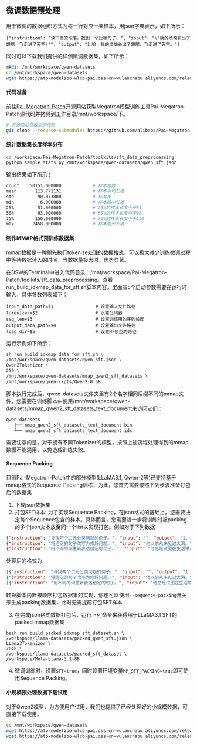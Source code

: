 ## 微调数据预处理

用于微调的数据组织方式为每一行对应一条样本，用json字典表示，如下所示：
```shell
{"instruction": "读下面的段落，找出一个比喻句子。", "input": "\"我的烦恼长出了翅膀，飞走进了天空\"", "output": "比喻：我的烦恼长出了翅膀，飞走进了天空。"}
```
同时可以下载我们提供的样例微调数据集，如下所示：
```bash
mkdir /mnt/workspace/qwen-datasets
cd /mnt/workspace/qwen-datasets
wget https://atp-modelzoo-wlcb-pai.oss-cn-wulanchabu.aliyuncs.com/release/models/pai-megatron-patch/qwen-datasets/qwen_sft.json
```

#### 代码准备
前往[Pai-Megatron-Patch](https://github.com/alibaba/Pai-Megatron-Patch)开源网站获取Megatron模型训练工具Pai-Megatron-Patch源代码并拷贝到工作目录/mnt/workspace/下。
```bash
# 开源网站获取训练代码
git clone --recurse-submodules https://github.com/alibaba/Pai-Megatron-Patch.git
```

#### 统计数据集长度样本分布

```bash
cd /workspace/Pai-Megatron-Patch/toolkits/sft_data_preprocessing
python sample_stats.py /mnt/workspace/qwen-datasets/qwen_sft.json
```
输出结果如下所示：
```bash
count    50151.000000            # 样本总数
mean       113.771131            # 样本平均长度
std         90.073800            # 标准差
min          6.000000            # 样本最小长度
25%         51.000000            # 25%的样本长度小于51
50%         93.000000            # 50%的样本长度小于93
75%        150.000000            # 75%的样本长度小于150
max       2458.000000            # 样本最大长度
```

#### 制作MMAP格式预训练数据集
mmap数据是一种预先执行tokenize处理的数据格式，可以极大减少训练微调过程中等待数据读入的时间，当数据量极大时，优势显著。

在DSW的Terminal中进入代码目录：/mnt/workspace/Pai-Megatron-Patch/toolkits/sft_data_preprocessing。查看run_build_idxmap_data_for_sft.sh脚本内容。里面有5个启动参数需要在运行时输入，具体参数列表如下：
```
input_data_path=$1                # 设置输入文件路径
tokenizer=$2                      # 设置分词器
seq_len=$3                        # 设置训练用的序列长度
output_data_path=$4               # 设置输出文件路径  
load_dir=$5                       # 设置HF模型的路径

```
运行示例如下所示：
```bash
sh run_build_idxmap_data_for_sft.sh \
/mnt/workspace/qwen-datasets/qwen_sft.json \
Qwen2Tokenizer \
256 \
/mnt/workspace/qwen-datasets/mmap_qwen2_sft_datasets \
/mnt/workspace/qwen-ckpts/Qwen2-0.5B
```
脚本执行完成后，qwen-datasets文件夹里有2个名字相同后缀不同的mmap文件，您需要在训练脚本中使用/mnt/workspace/qwen-datasets/mmap_qwen2_sft_datasets_text_document来访问它们：
```bash
qwen-datasets
   ├── mmap_qwen2_sft_datasets_text_document.bin
   └── mmap_qwen2_sft_datasets_text_document.idx
```

需要注意的是，对于拥有不同Tokenizer的模型，按照上述流程处理得到的mmap数据不能混用，以免造成训练失败。

#### Sequence Packing

目前Pai-Megatron-Patch中的部分模型(LLaMA3.1, Qwen-2等)已支持基于mmap格式的Sequence-Packing训练，为此，您首先需要按照下列步骤准备打包后的数据集

1. 下载json数据集
2. 打包SFT样本: 为了实现Sequence Packing，在json格式的基础上，您需要决定每个Sequence包含的样本。具体而言，您需要进一步将训练时被packing的多个json文本放至同一个list以实现打包。例如对于下列数据
```json
{"instruction": "寻找两个二元分类问题的例子。", "input": "", "output": "1. 垃圾邮件过滤：将电子邮件分类为垃圾邮件或非垃圾邮件。\n2. 信用风险评估：将贷款申请人分类为高风险或低风险。"}
{"instruction": "将给定的句子改写为修辞问题。", "input": "他以前从未见过大海。", "output": "他以前曾经见过大海吗？"}
{"instruction": "用不同的词重新表达给定的句子。", "input": "他总是试图在生活中走在前面。", "output": "他不断努力追求成功。"}
```
处理后的格式为
```json
[{"instruction": "寻找两个二元分类问题的例子。", "input": "", "output": "1. 垃圾邮件过滤：将电子邮件分类为垃圾邮件或非垃圾邮件。\n2. 信用风险评估：将贷款申请人分类为高风险或低风险。"},
{"instruction": "将给定的句子改写为修辞问题。", "input": "他以前从未见过大海。", "output": "他以前曾经见过大海吗？"}]
[{"instruction": "用不同的词重新表达给定的句子。", "input": "他总是试图在生活中走在前面。", "output": "他不断努力追求成功。"}]
```

转换脚本内置按顺序打包数据集的实现，你也可以使用`--sequence-packing`开关来生成packing数据集，此时无需提前打包SFT样本

3. 在完成json格式数据打包后，运行下列命令来获得用于LLaMA3.1 SFT的packed mmap数据集
```
bash run_build_packed_idxmap_sft_dataset.sh \
/workspace/llama-datasets/packed_qwen_sft.json \
LLama3Tokenizer \
2048 \
/workspace/llama-datasets/packed_sft_dataset \
/workspace/Meta-Llama-3.1-8B
```

4. 微调训练时，设置`SFT=true`，同时设置环境变量`MP_SFT_PACKING=true`即可使用Sequence Packing。

#### 小规模预处理数据下载试用
对于Qwen2模型，为方便用户试用，我们也提供了已经处理好的小规模数据，可直接下载使用。
```bash
cd /mnt/workspace/qwen-datasets
wget https://atp-modelzoo-wlcb-pai.oss-cn-wulanchabu.aliyuncs.com/release/models/pai-megatron-patch/qwen-datasets/mmap_qwen2_sft_datasets_text_document.bin
wget https://atp-modelzoo-wlcb-pai.oss-cn-wulanchabu.aliyuncs.com/release/models/pai-megatron-patch/qwen-datasets/mmap_qwen2_sft_datasets_text_document.idx
```